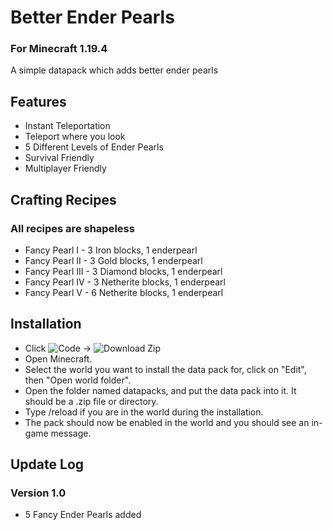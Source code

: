 # Better Ender Pearls
### For Minecraft 1.19.4
A simple datapack which adds better ender pearls

## Features
* Instant Teleportation
* Teleport where you look
* 5 Different Levels of Ender Pearls
* Survival Friendly
* Multiplayer Friendly

## Crafting Recipes
### All recipes are shapeless
* Fancy Pearl I - 3 Iron blocks, 1 enderpearl
* Fancy Pearl II - 3 Gold blocks, 1 enderpearl
* Fancy Pearl III - 3 Diamond blocks, 1 enderpearl
* Fancy Pearl IV - 3 Netherite blocks, 1 enderpearl
* Fancy Pearl V - 6 Netherite blocks, 1 enderpearl

## Installation
* Click ![Code](https://i.ibb.co/2tTwMyX/Code.png) -> ![Download Zip](https://i.ibb.co/Kxyb6mh/download.png)
* Open Minecraft.
* Select the world you want to install the data pack for, click on "Edit", then "Open world folder".
* Open the folder named datapacks, and put the data pack into it. It should be a .zip file or directory.
* Type /reload if you are in the world during the installation.
* The pack should now be enabled in the world and you should see an in-game message.

## Update Log
### Version 1.0
* 5 Fancy Ender Pearls added

